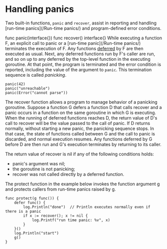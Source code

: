 # Handling panics

Two built-in functions, `panic` and `recover`, assist in reporting and handling [run-time panics](/Run-time panics/) and program-defined error conditions.

func panic(interface{})
func recover() interface{}
While executing a function F, an explicit call to panic or a [run-time panic](/Run-time panics/) terminates the execution of F. Any functions [deferred](/Statements/defer_statements.html) by F are then executed as usual. Next, any deferred functions run by F's caller are run, and so on up to any deferred by the top-level function in the executing goroutine. At that point, the program is terminated and the error condition is reported, including the value of the argument to `panic`. This termination sequence is called *panicking*.

```
panic(42)
panic("unreachable")
panic(Error("cannot parse"))
```

The recover function allows a program to manage behavior of a panicking goroutine. Suppose a function G defers a function D that calls recover and a panic occurs in a function on the same goroutine in which G is executing. When the running of deferred functions reaches D, the return value of D's call to recover will be the value passed to the call of panic. If D returns normally, without starting a new panic, the panicking sequence stops. In that case, the state of functions called between G and the call to panic is discarded, and normal execution resumes. Any functions deferred by G before D are then run and G's execution terminates by returning to its caller.

The return value of recover is nil if any of the following conditions holds:
  * panic's argument was nil;
  * the goroutine is not panicking;
  * recover was not called directly by a deferred function.

The protect function in the example below invokes the function argument g and protects callers from run-time panics raised by g.

```
func protect(g func()) {
	defer func() {
		log.Println("done")  // Println executes normally even if there is a panic
		if x := recover(); x != nil {
			log.Printf("run time panic: %v", x)
		}
	}()
	log.Println("start")
	g()
}
```